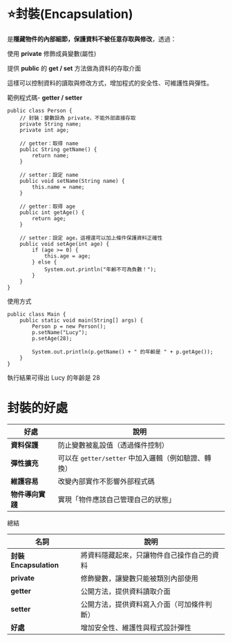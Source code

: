 # ⭐封裝(Encapsulation)

是**隱藏物件的內部細節，保護資料不被任意存取與修改**，透過：

使用 **private** 修飾成員變數(屬性)

提供 **public** 的 **get / set** 方法做為資料的存取介面

這樣可以控制資料的讀取與修改方式，增加程式的安全性、可維護性與彈性。

範例程式碼- **getter / setter**
```
public class Person {
    // 封裝：變數設為 private，不能外部直接存取
    private String name;
    private int age;

    // getter：取得 name
    public String getName() {
        return name;
    }

    // setter：設定 name
    public void setName(String name) {
        this.name = name;
    }

    // getter：取得 age
    public int getAge() {
        return age;
    }

    // setter：設定 age，這裡還可以加上條件保護資料正確性
    public void setAge(int age) {
        if (age >= 0) {
            this.age = age;
        } else {
            System.out.println("年齡不可為負數！");
        }
    }
}
```
使用方式
```
public class Main {
    public static void main(String[] args) {
        Person p = new Person();
        p.setName("Lucy");
        p.setAge(28);

        System.out.println(p.getName() + " 的年齡是 " + p.getAge());
    }
}
```
執行結果可得出 Lucy 的年齡是 28

# 封裝的好處

| 好處       | 說明                                 |
| -------- | ---------------------------------- |
| **資料保護**   | 防止變數被亂設值（透過條件控制）                   |
| **彈性擴充**   | 可以在 `getter/setter` 中加入邏輯（例如驗證、轉換） |
| **維護容易**   | 改變內部實作不影響外部程式碼                     |
| **物件導向實踐** | 實現「物件應該自己管理自己的狀態」                  |

總結

| 名詞       | 說明                                                                 |
|------------|----------------------------------------------------------------------|
| **封裝 Encapsulation**  | 將資料隱藏起來，只讓物件自己操作自己的資料                        |
| **private**    | 修飾變數，讓變數只能被類別內部使用                                 |
| **getter**     | 公開方法，提供資料讀取介面                                          |
| **setter**     | 公開方法，提供資料寫入介面（可加條件判斷）                          |
| **好處**       | 增加安全性、維護性與程式設計彈性                                    |


